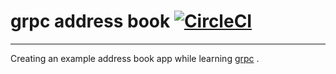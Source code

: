 # grpc address book    [![CircleCI](https://circleci.com/gh/agrimrules/grpc-address-book/tree/master.svg?style=svg)](https://circleci.com/gh/agrimrules/grpc-address-book/tree/master)
<hr>

Creating an example address book app while learning [grpc](https://grpc.io) .
